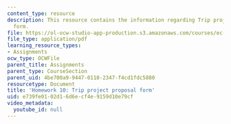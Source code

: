 ```yaml
---
content_type: resource
description: This resource contains the information regarding Trip project proposal
  form.
file: https://ol-ocw-studio-app-production.s3.amazonaws.com/courses/ec-701j-d-lab-i-development-fall-2009/e739fe0102d16d6ecf4e9159d10e79cf_MITEC_701JF09_hw10.pdf
file_type: application/pdf
learning_resource_types:
- Assignments
ocw_type: OCWFile
parent_title: Assignments
parent_type: CourseSection
parent_uid: 4be700a9-9447-0110-2347-f4cd1fdc5880
resourcetype: Document
title: 'Homework 10: Trip project proposal form'
uid: e739fe01-02d1-6d6e-cf4e-9159d10e79cf
video_metadata:
  youtube_id: null
---
```

